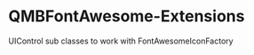 QMBFontAwesome-Extensions
=========================

UIControl sub classes to work with FontAwesomeIconFactory
